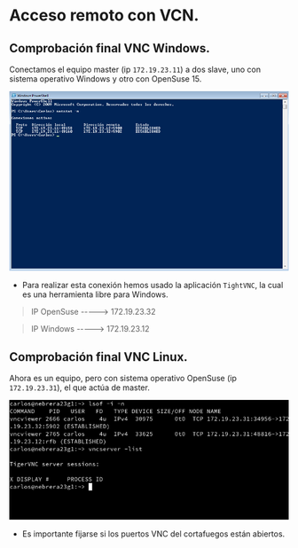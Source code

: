 # Acceso remoto con VCN.

## Comprobación final VNC Windows.
Conectamos el equipo master (ip `172.19.23.11`) a dos slave, uno con sistema operativo Windows y otro con OpenSuse 15.

![Windows 7](img/comprobacion_final_w.png)

 * Para realizar esta conexión hemos usado la aplicación `TightVNC`, la cual es una herramienta libre para Windows.

> IP OpenSuse -----> 172.19.23.32

 > IP Windows -----> 172.19.23.12

## Comprobación final VNC Linux.

Ahora es un equipo, pero con sistema operativo OpenSuse (ip `172.19.23.31`), el que actúa de master.

![OpenSuse15](img/comprobacion_final_l.png)

* Es importante fijarse si los puertos VNC del cortafuegos están abiertos.
